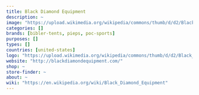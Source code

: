 ```yaml
---
title: Black Diamond Equipment
description: ~
image: "https://upload.wikimedia.org/wikipedia/commons/thumb/d/d2/Black_Diamond_logo.png/220px-Black_Diamond_logo.png"
categories: []
brands: [bibler-tents, pieps, poc-sports]
purposes: []
types: []
countries: [united-states]
logo: "https://upload.wikimedia.org/wikipedia/commons/thumb/d/d2/Black_Diamond_logo.png/220px-Black_Diamond_logo.png"
website: "http://blackdiamondequipment.com/"
shop: ~
store-finder: ~
about: ~
wiki: "https://en.wikipedia.org/wiki/Black_Diamond_Equipment"
---
```

